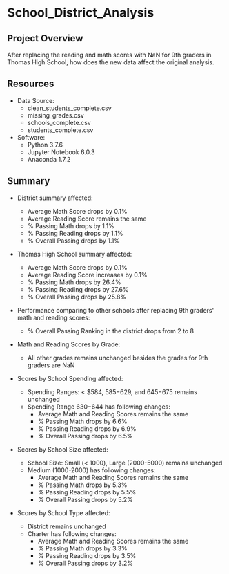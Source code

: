 # School_District_Analysis

## Project Overview
After replacing the reading and math scores with NaN for 9th graders in Thomas High School, how does the new data affect the original analysis.

## Resources
- Data Source:
    - clean_students_complete.csv
    - missing_grades.csv
    - schools_complete.csv
    - students_complete.csv
- Software: 
    - Python 3.7.6
    - Jupyter Notebook 6.0.3
    - Anaconda 1.7.2

## Summary
- District summary affected:
    - Average Math Score drops by 0.1%
    - Average Reading Score remains the same
    - % Passing Math drops by 1.1%
    - % Passing Reading drops by 1.1%
    - % Overall Passing drops by 1.1%
    
- Thomas High School summary affected:
    - Average Math Score drops by 0.1%
    - Average Reading Score increases by 0.1%
    - % Passing Math drops by 26.4%
    - % Passing Reading drops by 27.6%
    - % Overall Passing drops by 25.8%
    
- Performance comparing to other schools after replacing 9th graders' math and reading scores:
    - % Overall Passing Ranking in the district drops from 2 to 8

- Math and Reading Scores by Grade:
    - All other grades remains unchanged besides the grades for 9th graders are NaN

- Scores by School Spending affected:
    - Spending Ranges: < $584, $585-$629, and $645-$675 remains unchanged
    - Spending Range $630-$644 has following changes:
        - Average Math and Reading Scores remains the same
        - % Passing Math drops by 6.6%
        - % Passing Reading drops by 6.9%
        - % Overall Passing drops by 6.5%

- Scores by School Size affected:
    - School Size: Small (< 1000), Large (2000-5000) remains unchanged
    - Medium (1000-2000) has following changes:
        - Average Math and Reading Scores remains the same
        - % Passing Math drops by 5.3%
        - % Passing Reading drops by 5.5%
        - % Overall Passing drops by 5.2%
        
- Scores by School Type affected:
    - District remains unchanged
    - Charter has following changes:
        - Average Math and Reading Scores remains the same
        - % Passing Math drops by 3.3%
        - % Passing Reading drops by 3.5%
        - % Overall Passing drops by 3.2%
